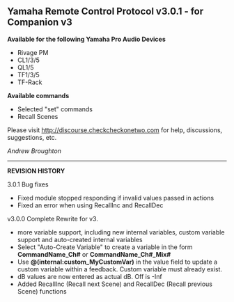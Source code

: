 ## Yamaha Remote Control Protocol v3.0.1 - for Companion v3

**Available for the following Yamaha Pro Audio Devices**

- Rivage PM
- CL1/3/5
- QL1/5
- TF1/3/5
- TF-Rack

**Available commands**

- Selected "set" commands
- Recall Scenes

Please visit http://discourse.checkcheckonetwo.com for help, discussions, suggestions, etc.

_Andrew Broughton_

---

**REVISION HISTORY**

3.0.1 Bug fixes
- Fixed module stopped responding if invalid values passed in actions
- Fixed an error when using RecallInc and RecallDec

v3.0.0 Complete Rewrite for v3.
- more variable support, including new internal variables, custom variable support and auto-created internal variables
- Select "Auto-Create Variable" to create a variable in the form **CommandName_Ch#** or **CommandName_Ch#_Mix#**
- Use **@(internal:custom_MyCustomVar)** in the value field to update a custom variable within a feedback. Custom variable must already exist.
- dB values are now entered as actual dB. Off is -Inf
- Added RecallInc (Recall next Scene) and RecallDec (Recall previous Scene) functions
